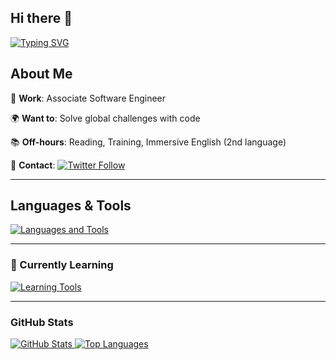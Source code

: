 ## Hi there 👋

<div>
  <a href="https://git.io/typing-svg">
    <img src="https://readme-typing-svg.demolab.com?font=Fira+Code&size=30&pause=800&vCenter=true&width=700&height=50&lines=This+is+Hiroki;Hello+there+%F0%9F%91%8B" alt="Typing SVG" />
  </a>
</div>

<div>
  <h2>About Me</h2>
  <p>💼 <strong>Work</strong>: Associate Software Engineer</p>
  <p>🌍 <strong>Want to</strong>: Solve global challenges with code</p>
  <p>📚 <strong>Off-hours</strong>: Reading, Training, Immersive English (2nd language)</p>
  <p>📩 <strong>Contact</strong>: 
    <a href="https://twitter.com/hirokishimizu39">
      <img src="https://img.shields.io/twitter/follow/hirokishimizu39?style=social" alt="Twitter Follow" />
    </a>
  </p>
</div>

---

<div>
  <h2>Languages & Tools</h2>
  <a href="https://skillicons.dev">
    <img src="https://skillicons.dev/icons?i=js,ts,react,nextjs,nodejs,rails,ruby,py,php,html,css,postgres,mysql,linux,docker,git,vscode" alt="Languages and Tools" />
  </a>
</div>

---

<div>
  <h3>🌱 Currently Learning</h3>
  <a href="https://skillicons.dev">
    <img src="https://skillicons.dev/icons?i=go,terraform,aws,gcp,graphql" alt="Learning Tools" />
  </a>
</div>

---

<div>
  <h3>GitHub Stats</h3>
  <a href="https://github-readme-stats.vercel.app/api?username=hirokishimizu39&show_icons=true&theme=tokyonight&hide_border=true">
    <img src="https://github-readme-stats.vercel.app/api?username=hirokishimizu39&show_icons=true&theme=tokyonight&hide_border=true&bg_color=1a1b27&title_color=36BCF7&icon_color=36BCF7&text_color=ffffff" alt="GitHub Stats" />
  </a>  
  <a href="https://github.com/hirokishimizu39/github-readme-stats">
    <img src="https://github-readme-stats.vercel.app/api/top-langs/?username=hirokishimizu39&layout=compact&theme=tokyonight&hide_border=true" alt="Top Languages" />
  </a>
</div>
